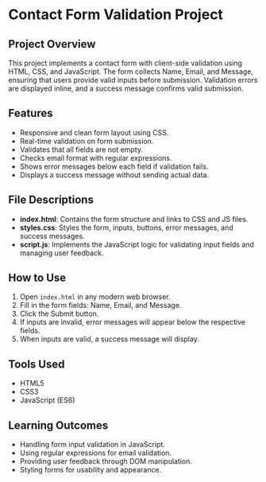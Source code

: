 # Contact Form Validation Project

## Project Overview
This project implements a contact form with client-side validation using HTML, CSS, and JavaScript. The form collects Name, Email, and Message, ensuring that users provide valid inputs before submission. Validation errors are displayed inline, and a success message confirms valid submission.

## Features
- Responsive and clean form layout using CSS.
- Real-time validation on form submission.
- Validates that all fields are not empty.
- Checks email format with regular expressions.
- Shows error messages below each field if validation fails.
- Displays a success message without sending actual data.

## File Descriptions
- **index.html**: Contains the form structure and links to CSS and JS files.
- **styles.css**: Styles the form, inputs, buttons, error messages, and success messages.
- **script.js**: Implements the JavaScript logic for validating input fields and managing user feedback.

## How to Use
1. Open `index.html` in any modern web browser.
2. Fill in the form fields: Name, Email, and Message.
3. Click the Submit button.
4. If inputs are invalid, error messages will appear below the respective fields.
5. When inputs are valid, a success message will display.

## Tools Used
- HTML5
- CSS3
- JavaScript (ES6)

## Learning Outcomes
- Handling form input validation in JavaScript.
- Using regular expressions for email validation.
- Providing user feedback through DOM manipulation.
- Styling forms for usability and appearance.
